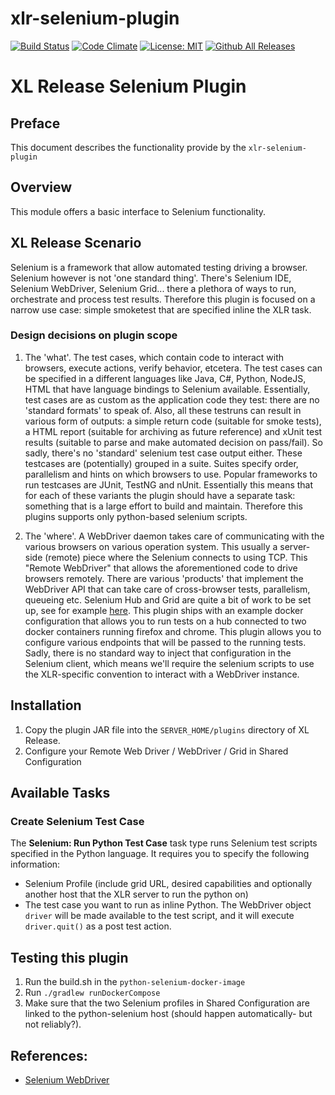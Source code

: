 # xlr-selenium-plugin

[![Build Status](https://travis-ci.org/xebialabs-community/xlr-selenium-plugin.svg?branch=master)](https://travis-ci.org/xebialabs-community/xlr-selenium-plugin)
[![Code Climate](https://codeclimate.com/github/xebialabs-community/xlr-selenium-plugin/badges/gpa.svg)](https://codeclimate.com/github/xebialabs-community/xlr-selenium-plugin)
[![License: MIT][xlr-selenium-plugin-license-image]][xlr-selenium-plugin-license-url]
[![Github All Releases][xlr-selenium-plugin-downloads-image]]()

[xlr-selenium-plugin-license-image]: https://img.shields.io/badge/License-MIT-yellow.svg
[xlr-selenium-plugin-license-url]: https://opensource.org/licenses/MIT
[xlr-selenium-plugin-downloads-image]: https://img.shields.io/github/downloads/xebialabs-community/xlr-selenium-plugin/total.svg

# XL Release Selenium Plugin

## Preface
This document describes the functionality provide by the `xlr-selenium-plugin`

## Overview
This module offers a basic interface to Selenium functionality.

## XL Release Scenario

Selenium is a framework that allow automated testing driving a browser. Selenium however is not 'one standard thing'. There's Selenium IDE, Selenium WebDriver, Selenium Grid... there a plethora of ways to run, orchestrate and process test results. Therefore this plugin is focused on a narrow use case: simple smoketest that are specified inline the XLR task.

### Design decisions on plugin scope

1. The 'what'. The test cases, which contain code to interact with browsers, execute actions, verify behavior, etcetera. The test cases can be specified in a different languages like Java, C#, Python, NodeJS, HTML that have language bindings to Selenium available. Essentially, test cases are as custom as the application code they test: there are no 'standard formats' to speak of. Also, all these testruns can result in various form of outputs: a simple return code (suitable for smoke tests), a HTML report (suitable for archiving as future reference) and xUnit test results (suitable to parse and make automated decision on pass/fail). So sadly, there's no 'standard' selenium test case output either. These testcases are (potentially) grouped in a suite. Suites specify order, parallelism and hints on which browsers to use. Popular frameworks to run testcases are JUnit, TestNG and nUnit. Essentially this means that for each of these variants the plugin should have a separate task: something that is a large effort to build and maintain. Therefore this plugins supports only python-based selenium scripts.

1. The 'where'. A WebDriver daemon takes care of communicating with the various browsers on various operation system. This usually a server-side (remote) piece where the Selenium connects to using TCP. This "Remote WebDriver" that allows the aforementioned code to drive browsers remotely. There are various 'products' that implement the WebDriver API that can take care of cross-browser tests, parallelism, queueing etc. Selenium Hub and Grid are quite a bit of work to be set up, see for example [here](http://www.tothenew.com/blog/parallel-execution-with-selenium-grid/). This plugin ships with an example docker configuration that allows you to run tests on a hub connected to two docker containers running firefox and chrome. This plugin allows you to configure various endpoints that will be passed to the running tests. Sadly, there is no standard way to inject that configuration in the Selenium client, which means we'll require the selenium scripts to use the XLR-specific convention to interact with a WebDriver instance.

## Installation
1. Copy the plugin JAR file into the `SERVER_HOME/plugins` directory of XL Release.
2. Configure your Remote Web Driver / WebDriver / Grid in Shared Configuration

## Available Tasks

### Create Selenium Test Case

The **Selenium: Run Python Test Case** task type runs Selenium test scripts specified in the Python language. It requires you to specify the following information:

* Selenium Profile (include grid URL, desired capabilities and optionally another host that the XLR server to run the python on)
* The test case you want to run as inline Python. The WebDriver object ```driver``` will be made available to the test script, and it will execute ```driver.quit()``` as a post test action.


## Testing this plugin

1. Run the build.sh in the ```python-selenium-docker-image```
2. Run ```./gradlew runDockerCompose```
3. Make sure that the two Selenium profiles in Shared Configuration are linked to the python-selenium host (should happen automatically- but not reliably?).

## References:
* [Selenium WebDriver](http://www.seleniumhq.org/projects/webdriver/)
